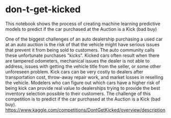 # don-t-get-kicked

This notebook shows the process of creating machine learning predictive models to predict if the car purchased at the Auction is a Kick (bad buy)

One of the biggest challenges of an auto dealership purchasing a used car at an auto auction is the risk of that the vehicle might have serious issues that prevent it from being sold to customers. The auto community calls these unfortunate purchases "kicks". Kicked cars often result when there are tampered odometers, mechanical issues the dealer is not able to address, issues with getting the vehicle title from the seller, or some other unforeseen problem. Kick cars can be very costly to dealers after transportation cost, throw-away repair work, and market losses in reselling the vehicle. Modelers who can figure out which cars have a higher risk of being kick can provide real value to dealerships trying to provide the best inventory selection possible to their customers. The challenge of this competition is to predict if the car purchased at the Auction is a Kick (bad buy). https://www.kaggle.com/competitions/DontGetKicked/overview/description
